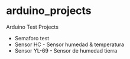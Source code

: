 # arduino_projects
Arduino Test Projects

* Semaforo test
* Sensor HC - Sensor humedad & temperatura
* Sensor YL-69 - Sensor de humedad tierra
